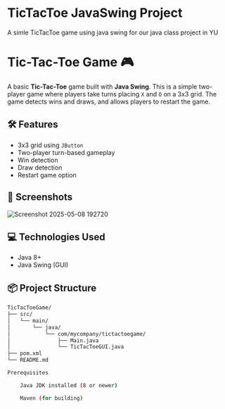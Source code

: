 # TicTacToe JavaSwing Project
 A simle TicTacToe game using java swing for our java class project in YU
# Tic-Tac-Toe Game 🎮

A basic **Tic-Tac-Toe** game built with **Java Swing**. This is a simple two-player game where players take turns placing `X` and `O` on a 3x3 grid. The game detects wins and draws, and allows players to restart the game.

## 🛠 Features

- 3x3 grid using `JButton`
- Two-player turn-based gameplay
- Win detection
- Draw detection
- Restart game option

## 📸 Screenshots
![Screenshot 2025-05-08 192720](https://github.com/user-attachments/assets/29124a03-f984-4102-ba4b-ab3f1e415573)



## 💻 Technologies Used

- Java 8+
- Java Swing (GUI)

## 📦 Project Structure

```bash
TicTacToeGame/
├── src/
│   └── main/
│       └── java/
│           └── com/mycompany/tictactoegame/
│               ├── Main.java
│               └── TicTacToeGUI.java
├── pom.xml
└── README.md

Prerequisites

    Java JDK installed (8 or newer)

    Maven (for building)


